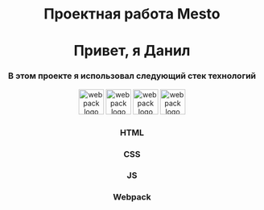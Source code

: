 <h1 align="center">Проектная работа Mesto</h1>
<h1 align="center">Привет, я Данил</h1>
<h3 align="center">В этом проекте я использовал следующий стек технологий</h3>
<div align="center"><img src="https://upload.wikimedia.org/wikipedia/commons/thumb/3/38/HTML5_Badge.svg/800px-HTML5_Badge.svg.png" alt="webpack logo" width="50px" height="50px"> <img src="https://upload.wikimedia.org/wikipedia/commons/thumb/6/62/CSS3_logo.svg/512px-CSS3_logo.svg.png" alt="webpack logo" width="50px" height="50px"> <img src="https://upload.wikimedia.org/wikipedia/commons/6/6a/JavaScript-logo.png" alt="webpack logo" width="50px" height="50px"> <img src="https://raw.githubusercontent.com/webpack/media/master/logo/icon-square-big.png" alt="webpack logo" width="50px" height="50px"></div>
<div align="center">
    <span><h3>HTML</h3></span>
    <span><h3>CSS</h3></span>
    <span><h3>JS</h3></span>
    <span><h3>Webpack</h3></span>
</div>
